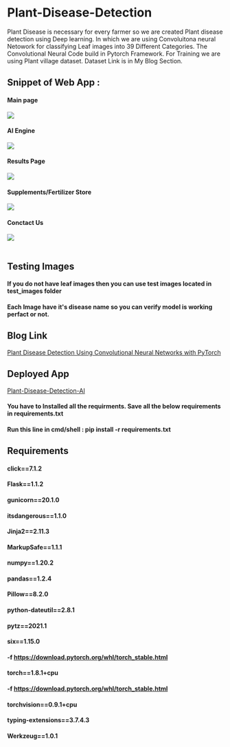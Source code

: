 # Plant-Disease-Detection
<p> Plant Disease is necessary for every farmer so we are created Plant disease detection using Deep learning. In which we are using Convoluitona neural Netowork for classifying Leaf images into 39 Different Categories. The Convolutional Neural Code build in Pytorch Framework. For Training we are using Plant village dataset. Dataset Link is in My Blog Section.</p>

## Snippet of Web App :
#### Main page
<img src = "demo_images/1.png" > <br>
#### AI Engine 
<img src = "demo_images/2.png"> <br>
#### Results Page 
<img src = "demo_images/3.png"> <br>
#### Supplements/Fertilizer  Store
<img src = "demo_images/4.JPG"> <br>
#### Conctact Us 
<img src = "demo_images/5.png"> <br><br>

## Testing Images

#### If you do not have leaf images then you can use test images located in test_images folder
#### Each Image have it's disease name so you can verify model is working perfact or not.

## Blog Link
<a href="https://medium.com/analytics-vidhya/plant-disease-detection-using-convolutional-neural-networks-and-pytorch-87c00c54c88f" target = "_blank">Plant Disease Detection Using Convolutional Neural Networks with PyTorch</a><br>

## Deployed App
<a href="https://plant-disease-detection-ai.herokuapp.com/" target = "_blank">Plant-Disease-Detection-AI</a><br>

#### You have to Installed all the requirments. Save all the below requirements in requirements.txt
#### Run this line in cmd/shell :  pip install -r requirements.txt

## Requirements 
#### click==7.1.2<br>
#### Flask==1.1.2<br>
#### gunicorn==20.1.0<br>
#### itsdangerous==1.1.0<br>
#### Jinja2==2.11.3<br>
#### MarkupSafe==1.1.1<br>
#### numpy==1.20.2<br>
#### pandas==1.2.4<br>
#### Pillow==8.2.0<br>
#### python-dateutil==2.8.1<br>
#### pytz==2021.1<br>
#### six==1.15.0<br>
#### -f https://download.pytorch.org/whl/torch_stable.html<br>
#### torch==1.8.1+cpu<br>
#### -f https://download.pytorch.org/whl/torch_stable.html<br>
#### torchvision==0.9.1+cpu<br>
#### typing-extensions==3.7.4.3<br>
#### Werkzeug==1.0.1<br>
